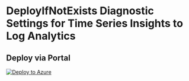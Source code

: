 # DeployIfNotExists Diagnostic Settings for Time Series Insights to Log Analytics


## Deploy via Portal

[![Deploy to Azure](http://azuredeploy.net/deploybutton.png)](https://portal.azure.com/#blade/Microsoft_Azure_Policy/CreatePolicyDefinitionBlade/uri/https%3A%2F%2Fraw.githubusercontent.com%2Fsixtencyber%2FAzure-Policies%2Fmain%2FLog_Analytics%2F_Deploy_Based_On_Resource_Tag%2Ftime-series-insights-to-loganalytics%2Fdeploy-diagnostic-settings-timeSeries-to-loganalytics-bytag.json)

